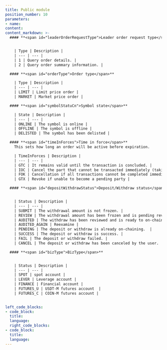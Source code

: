 ```yaml
---
title: Public module
position_number: 10
parameters:
- name:
content:
content_markdown: >-
  #### **<span id="leaderOrderRequestType">Leader order request type</span>**


    | Type | Description |
    | --- | --- |
    | 1 | Query order details. |
    | 2 | Query order summary information. |

  #### **<span id="orderType">Order type</span>**

    | Type | Description |
    | --- | --- |
    | LIMIT | Limit price order |
    | MARKET | Market price order |

  #### **<span id="symbolStatuCn">Symbol state</span>**

    | State | Description |
    | --- | --- |
    | ONLINE | The symbol is online |
    | OFFLINE | The symbol is offline |
    | DELISTED | The symbol has been delisted |

  #### **<span id="timeInForces">Time in force</span>**
    This sets how long an order will be active before expiration.

    | TimeInForces | Description |
    | --- | --- |
    | GTC | It remains valid until the transaction is concluded. |
    | IOC | Cancel the part that cannot be transacted immediately (taking orders) |
    | FOK | Cancellation if all transactions cannot be completed immediately |
    | GTX | Revoke if unable to become a pending party |

  #### **<span id="depositWithdrawStatus">Deposit/Withdraw status</span>**


    | Status | Description |
    | --- | --- |
    | SUBMIT | The withdrawal amount is not frozen. |
    | REVIEW | The withdrawal amount has been frozen and is pending review. |
    | AUDITED | The withdraw has been reviewed and is ready to on-chaining. |
    | AUDITED_AGAIN | Reexamine |
    | PENDING | The deposit or withdraw is already on-chaining.  |
    | SUCCESS | The deposit or withdraw is success. |
    | FAIL | The deposit or withdraw failed. |
    | CANCEL | The deposit or withdraw has been canceled by the user. |

  #### **<span id="bizType">BizType</span>**


    | Status | Description |
    | --- | --- |
    | SPOT | spot account |
    | LEVER | Leverage account |
    | FINANCE | Financial account |
    | FUTURES_U | USDT-M futures account  |
    | FUTURES_C | COIN-M futures account |
  

left_code_blocks:
- code_block:
  title:
  language:
  right_code_blocks:
- code_block:
  title:
  language:
---
```



